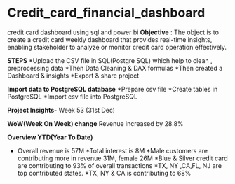 # Credit_card_financial_dashboard
credit card dashboard using sql and power bi
**Objective** : The object is to create a credit card weekly dashboard that provides real-time insights, enabling stakeholder to analyze or monitor credit card operation effectively.

**STEPS**
*Upload the CSV file in SQL(Postgre SQL) which help to clean , preprocessing data
*Then Data Cleaning & DAX formulas
*Then created a Dashboard & insights
*Export & share project

**Import data to PostgreSQL database** 
*Prepare csv file 
*Create tables in PostgreSQL 
*Import csv file into PostgreSQL

**Project Insights**- Week 53 (31st Dec) 

**WoW(Week On Week) change** 
Revenue increased by 28.8%

**Overview YTD(Year To Date)**
* Overall revenue is 57M
*Total interest is 8M 
*Male customers are contributing more in revenue 31M, female 26M
*Blue & Silver credit card are contributing to 93% of overall transactions
*TX, NY ,CA,FL, NJ are top contributed states.
*TX, NY & CA is contributing to 68%





